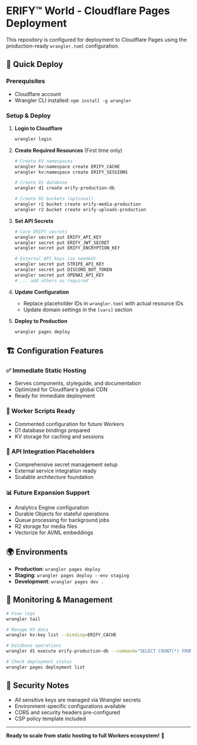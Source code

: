 # ERIFY™ World - Cloudflare Pages Deployment

This repository is configured for deployment to Cloudflare Pages using the production-ready `wrangler.toml` configuration.

## 🚀 Quick Deploy

### Prerequisites
- Cloudflare account
- Wrangler CLI installed: `npm install -g wrangler`

### Setup & Deploy

1. **Login to Cloudflare**
   ```bash
   wrangler login
   ```

2. **Create Required Resources** (First time only)
   ```bash
   # Create KV namespaces
   wrangler kv:namespace create ERIFY_CACHE
   wrangler kv:namespace create ERIFY_SESSIONS
   
   # Create D1 database
   wrangler d1 create erify-production-db
   
   # Create R2 buckets (optional)
   wrangler r2 bucket create erify-media-production
   wrangler r2 bucket create erify-uploads-production
   ```

3. **Set API Secrets**
   ```bash
   # Core ERIFY secrets
   wrangler secret put ERIFY_API_KEY
   wrangler secret put ERIFY_JWT_SECRET
   wrangler secret put ERIFY_ENCRYPTION_KEY
   
   # External API keys (as needed)
   wrangler secret put STRIPE_API_KEY
   wrangler secret put DISCORD_BOT_TOKEN
   wrangler secret put OPENAI_API_KEY
   # ... add others as required
   ```

4. **Update Configuration**
   - Replace placeholder IDs in `wrangler.toml` with actual resource IDs
   - Update domain settings in the `[vars]` section

5. **Deploy to Production**
   ```bash
   wrangler pages deploy
   ```

## 🏗️ Configuration Features

### ✅ Immediate Static Hosting
- Serves components, styleguide, and documentation
- Optimized for Cloudflare's global CDN
- Ready for immediate deployment

### 🔧 Worker Scripts Ready
- Commented configuration for future Workers
- D1 database bindings prepared
- KV storage for caching and sessions

### 🔌 API Integration Placeholders
- Comprehensive secret management setup
- External service integration ready
- Scalable architecture foundation

### 📊 Future Expansion Support
- Analytics Engine configuration
- Durable Objects for stateful operations
- Queue processing for background jobs
- R2 storage for media files
- Vectorize for AI/ML embeddings

## 🌍 Environments

- **Production**: `wrangler pages deploy`
- **Staging**: `wrangler pages deploy --env staging`
- **Development**: `wrangler pages dev .`

## 📝 Monitoring & Management

```bash
# View logs
wrangler tail

# Manage KV data
wrangler kv:key list --binding=ERIFY_CACHE

# Database operations
wrangler d1 execute erify-production-db --command="SELECT COUNT(*) FROM users"

# Check deployment status
wrangler pages deployment list
```

## 🔐 Security Notes

- All sensitive keys are managed via Wrangler secrets
- Environment-specific configurations available
- CORS and security headers pre-configured
- CSP policy template included

---

**Ready to scale from static hosting to full Workers ecosystem!** 🚀